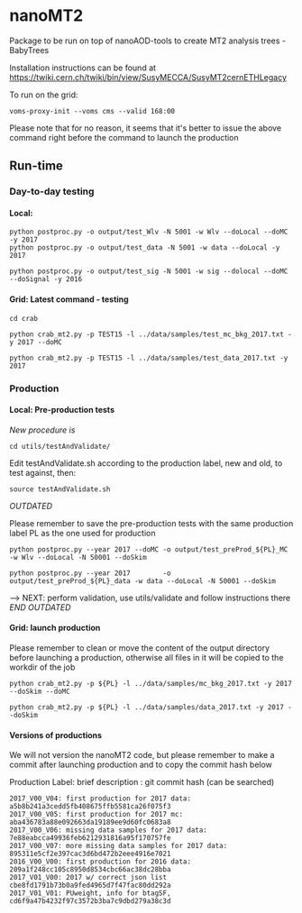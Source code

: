 # nanoMT2
Package to be run on top of nanoAOD-tools to create MT2 analysis trees - BabyTrees

Installation instructions can be found at
https://twiki.cern.ch/twiki/bin/view/SusyMECCA/SusyMT2cernETHLegacy

To run on the grid:
```
voms-proxy-init --voms cms --valid 168:00
```
Please note that for no reason, it seems that it's better to issue the above command right before 
the command to launch the production

## Run-time

### Day-to-day testing

#### Local: 
```
python postproc.py -o output/test_Wlv -N 5001 -w Wlv --doLocal --doMC -y 2017
python postproc.py -o output/test_data -N 5001 -w data --doLocal -y 2017

python postproc.py -o output/test_sig -N 5001 -w sig --dolocal --doMC --doSignal -y 2016 

```
#### Grid: Latest command - testing
```
cd crab

python crab_mt2.py -p TEST15 -l ../data/samples/test_mc_bkg_2017.txt -y 2017 --doMC

python crab_mt2.py -p TEST15 -l ../data/samples/test_data_2017.txt -y 2017
```

### Production

#### Local: Pre-production tests

*New procedure is* 
```
cd utils/testAndValidate/
```
Edit testAndValidate.sh according to the production label, new and old, to test against, then:
```
source testAndValidate.sh
```

*OUTDATED*

Please remember to save the pre-production tests with the same production label PL as the one used for production

```
python postproc.py --year 2017 --doMC -o output/test_preProd_${PL}_MC  -w Wlv --doLocal -N 50001 --doSkim 

python postproc.py --year 2017        -o output/test_preProd_${PL}_data -w data --doLocal -N 50001 --doSkim
``` 
--> NEXT: perform validation, use utils/validate and follow instructions there
*END OUTDATED*

#### Grid: launch production
Please remember to clean or move the content of the output directory before launching a production, otherwise all files in it will be copied to the workdir of the job
```
python crab_mt2.py -p ${PL} -l ../data/samples/mc_bkg_2017.txt -y 2017 --doSkim --doMC 

python crab_mt2.py -p ${PL} -l ../data/samples/data_2017.txt -y 2017 --doSkim
```

#### Versions of productions
We will not version the nanoMT2 code, but please remember to make a commit after launching production and to copy the commit hash below

Production Label: brief description : git commit hash (can be searched)
```
2017_V00_V04: first production for 2017 data:		 a5b8b241a3cedd5fb408675ffb5581ca26f075f3
2017_V00_V05: first production for 2017 mc: 		 aba436783a88e092663da19189ee9d60fc0683a8
2017_V00_V06: missing data samples for 2017 data:        7e88eabcca49936feb6212931816a95f170757fe
2017_V00_V07: more missing data samples for 2017 data:   895311e5cf2e397cac3d6bd472b2eee4916e7021
2016_V00_V00: first production for 2016 data:            209a1f248cc105c8950d8534cbc66ac38dc28bba
2017_V01_V00: 2017 w/ correct json list                  cbe8fd1791b73b0a9fed4965d7f47fac80dd292a
2017_V01_V01: PUweight, info for btagSF,		 cd6f9a47b4232f97c3572b3ba7c9dbd279a38c3d
```



